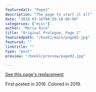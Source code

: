 ```yaml
---
featuredalt: "Page2"
description: "The page to start it all"
date: "2018-03-18T08:50:18-06:00"
categories: ["misc"]
author: "Maria Rice"
title: "Original Prologue, Page 2"
featuredpath: "/book1/main/page02.jpg"
featured: ""
linktitle: ""
type: "post"
preview: "/book1/preview/page02.jpg"

---
```


[See this page's replacement][1]

First posted in 2016.
Colored in 2019.

[1]: /book1/book-1-page-02/
